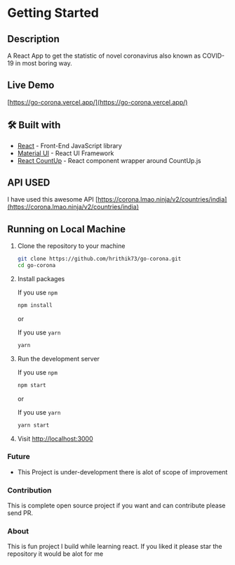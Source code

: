 # Getting Started

## Description
A React App to get the statistic of novel coronavirus also known as COVID-19 in most boring way.

## Live Demo 
[https://go-corona.vercel.app/](https://go-corona.vercel.app/)

 ## 🛠️ Built with

- [React](https://es.reactjs.org/) - Front-End JavaScript library
- [Material UI](https://material-ui.com/) - React UI Framework<!-- - [react-chartjs-2](https://github.com/jerairrest/react-chartjs-2) - HTML5 Charts -->
- [React CountUp](https://react-countup.now.sh/) - React component wrapper around CountUp.js
<!-- - [Classnames](https://jedwatson.github.io/classnames/) - Conditionally joining classNames together -->

## API USED

I have used this awesome API [https://corona.lmao.ninja/v2/countries/india](https://corona.lmao.ninja/v2/countries/india) 


## Running on Local Machine
1. Clone the repository to your machine

   ```bash
   git clone https://github.com/hrithik73/go-corona.git
   cd go-corona
   ```

2. Install packages

   If you use `npm`

   ```bash
   npm install
   ```

   or

   If you use `yarn`

   ```bash
   yarn
   ```

3. Run the development server

   If you use `npm`

   ```bash
   npm start
   ```

   or

   If you use `yarn`

   ```bash
   yarn start
   ```

4. Visit <http://localhost:3000>


### Future 
- This Project is under-development there is alot of scope of improvement


### Contribution
  This is complete open source project if you want and can contribute please send PR.

### About
This is fun project I build while learning react.
If you liked it please star the repository it would be alot for me 
